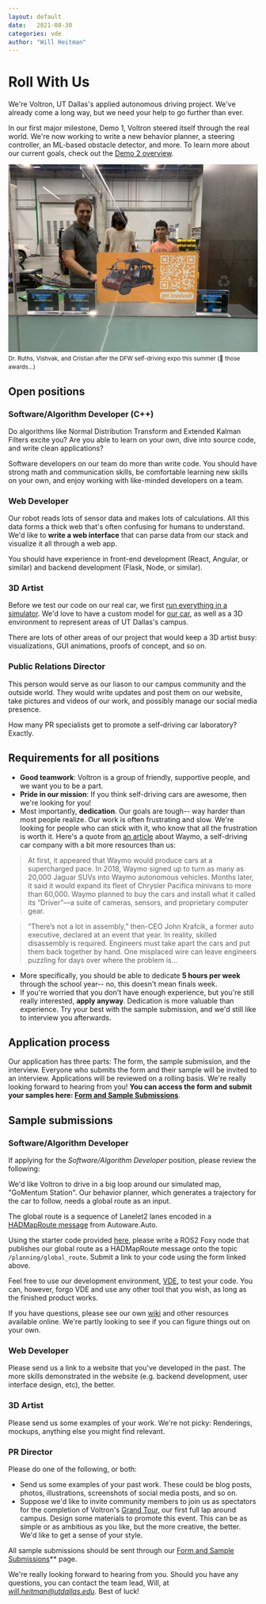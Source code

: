 ```yaml
---
layout: default
date:   2021-08-30
categories: vde
author: "Will Heitman"
---
```

# Roll With Us
We're Voltron, UT Dallas's applied autonomous driving project. We've already come a long way, but we need your help to go further than ever.

In our first major milestone, Demo 1, Voltron steered itself through the real world. We're now working to write a new behavior planner, a steering controller, an ML-based obstacle detector, and more. To learn more about our current goals, check out the [Demo 2 overview](/d2-overview).

![Dr. Ruths, Vishvak, and Cristian after the DFW self-driving expo this summer (👀 those awards...)](assets/res/join-dfw_expo.png)
<small>Dr. Ruths, Vishvak, and Cristian after the DFW self-driving expo this summer (👀 those awards...)</small>
## Open positions

### Software/Algorithm Developer (C++)
Do algorithms like Normal Distribution Transform and Extended Kalman Filters excite you? Are you able to learn on your own, dive into source code, and write clean applications?

Software developers on our team do more than write code. You should have strong math and communication skills, be comfortable learning new skills on your own, and enjoy working with like-minded developers on a team.

### Web Developer
Our robot reads lots of sensor data and makes lots of calculations. All this data forms a thick web that's often confusing for humans to understand. We'd like to **write a web interface** that can parse data from our stack and visualize it all through a web app.

You should have experience in front-end development (React, Angular, or similar) and backend development (Flask, Node, or similar).

### 3D Artist
Before we test our code on our real car, we first [run everything in a simulator](/simulation/2021/08/03/Simulated-driving.html). We'd love to have a custom model for [our car](https://gem.polaris.com/en-us/e6/build-color/?selectedmodel=passengerlsv&colorid=617275), as well as a 3D environment to represent areas of UT Dallas's campus. 

There are lots of other areas of our project that would keep a 3D artist busy: visualizations, GUI animations, proofs of concept, and so on.

### Public Relations Director
This person would serve as our liason to our campus community and the outside world. They would write updates and post them on our website, take pictures and videos of our work, and possibly manage our social media presence.

How many PR specialists get to promote a self-driving car laboratory? Exactly.

## Requirements for all positions
- **Good teamwork**: Voltron is a group of friendly, supportive people, and we want you to be a part.
- **Pride in our mission**: If you think self-driving cars are awesome, then we're looking for you!
- Most importantly, **dedication**. Our goals are tough-- way harder than most people realize. Our work is often frustrating and slow. We're looking for people who can stick with it, who know that all the frustration is worth it. Here's a quote from [an article](https://www.bloomberg.com/news/articles/2021-08-17/waymo-s-self-driving-cars-are-99-of-the-way-there-the-last-1-is-the-hardest) about Waymo, a self-driving car company with a bit more resources than us:


> At first, it appeared that Waymo would produce cars at a supercharged pace. In 2018, Waymo signed up to turn as many as 20,000 Jaguar SUVs into Waymo autonomous vehicles. Months later, it said it would expand its fleet of Chrysler Pacifica minivans to more than 60,000. Waymo planned to buy the cars and install what it called its “Driver”—a suite of cameras, sensors, and proprietary computer gear.

> “There’s not a lot in assembly,” then-CEO John Krafcik, a former auto executive, declared at an event that year.
In reality, skilled disassembly is required. Engineers must take apart the cars and put them back together by hand. One misplaced wire can leave engineers puzzling for days over where the problem is...

- More specifically, you should be able to dedicate **5 hours per week** through the school year-- no, this doesn't mean finals week.
- If you're worried that you don't have enough experience, but you're still really interested, **apply anyway**. Dedication is more valuable than experience. Try your best with the sample submission, and we'd still like to interview you afterwards.

## Application process
Our application has three parts: The form, the sample submission, and the interview. Everyone who submits the form and their sample will be invited to an interview. Applications will be reviewed on a rolling basis. We're really looking forward to hearing from you! **You can access the form and submit your samples here: [Form and Sample Submissions](https://forms.office.com/Pages/ResponsePage.aspx?id=HR0ojU2c90uxbgMtFd6fbIFd-Rv8Ml9PhLjL-3yimtVUNkxZUzZDNjFBRTFYTkNaOFpKWkhLM0c5OS4u)**.

## Sample submissions
### Software/Algorithm Developer
If applying for the *Software/Algorithm Developer* position, please review the following:

We'd like Voltron to drive in a big loop around our simulated map, "GoMentum Station". Our behavior planner, which generates a trajectory for the car to follow, needs a global route as an input.

The global route is a sequence of Lanelet2 lanes encoded in a [HADMapRoute message](https://gitlab.com/autowarefoundation/autoware.auto/autoware_auto_msgs/-/blob/master/autoware_auto_msgs/msg/HADMapRoute.idl) from Autoware.Auto.

Using the starter code provided [here](), please write a ROS2 Foxy node that publishes our global route as a HADMapRoute message onto the topic `/planning/global_route`. Submit a link to your code using the form linked above.

Feel free to use our development environment, [VDE](https://github.com/Voltron-UTD/vde), to test your code. You can, however, forgo VDE and use any other tool that you wish, as long as the finished product works.

If you have questions, please see our own [wiki](https://github.com/Voltron-UTD/meta/wiki) and other resources available online. We're partly looking to see if you can figure things out on your own.

### Web Developer
Please send us a link to a website that you've developed in the past. The more skills demonstrated in the website (e.g. backend development, user interface design, etc), the better.


### 3D Artist
Please send us some examples of your work. We're not picky: Renderings, mockups, anything else you might find relevant.

### PR Director
Please do one of the following, or both:
- Send us some examples of your past work. These could be blog posts, photos, illustrations, screenshots of social media posts, and so on.
- Suppose we'd like to invite community members to join us as spectators for the completion of Voltron's [Grand Tour](/d2-overview), our first full lap around campus. Design some materials to promote this event. This can be as simple or as ambitious as you like, but the more creative, the better. We'd like to get a sense of your style.

All sample submissions should be sent through our [Form and Sample Submissions](https://forms.office.com/Pages/ResponsePage.aspx?id=HR0ojU2c90uxbgMtFd6fbIFd-Rv8Ml9PhLjL-3yimtVUNkxZUzZDNjFBRTFYTkNaOFpKWkhLM0c5OS4u)** page.

We're really looking forward to hearing from you. Should you have any questions, you can contact the team lead, Will, at *will.heitman@utdallas.edu*. Best of luck!
